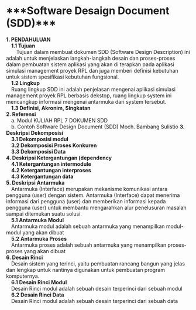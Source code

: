 <h1>***Software Desaign Document (SDD)***</h1>
<b>1. PENDAHULUAN</b><br>
&emsp;<b>1.1 Tujuan</b><br>
&emsp;&emsp;Tujuan dalam membuat dokumen SDD (Software Design Description) ini adalah 
untuk menjelaskan  langkah-langkah desain dan proses-proses dalam pembuatan 
sistem aplikasi yang akan di terapkan pada aplikasi simulasi management proyek 
RPL dan juga memberi definisi kebutuhan untuk sistem spesifikasi kebutuhan 
fungsional.<br>
&emsp;<b>1.2 Lingkup</b><br>
&emsp;Ruang lingkup SDD ini adalah penjelasan mengenai aplikasi simulasi 
management proyek RPL berbasis dekstop, ruang lingkup system ini mencangkup 
informasi mengenai antarmuka dari system tersebut.<br>
&emsp;<b>1.3 Definisi, Akronim, Singkatan</b><br>
<b>2. Referensi</b><br>
&emsp;a. Modul KULIAH RPL 7 DOKUMEN SDD<br>
&emsp;b. Contoh Software Design Document (SDD) Moch. Bambang Sulistio 
<b>3. Deskripsi Dekomposisi</b><br>
&emsp;<b>3.1 Dekomposisi modul</b><br>
&emsp;<b>3.2 Dekomposisi Proses Konkuren</b><br>
&emsp;<b>3.3 Dekomposisi Data</b><br>
<b>4. Deskripsi Ketergantungan (dependency</b><br>
&emsp;<b>4.1 Ketergantungan intermodule</b><br>
&emsp;<b>4.2 Ketergantungan interproses</b><br>
&emsp;<b>4.3 Ketergantungan data</b><br>
<b>5. Deskripsi Antarmuka</b><br>
&emsp;Antarmuka (Interface) merupakan mekanisme komunikasi antara pengguna (user) dengan sistem. Antarmuka (Interface) dapat menerima informasi dari pengguna (user) dan memberikan informasi kepada pengguna (user) untuk membantu mengarahkan alur penelusuran masalah sampai ditemukan suatu solusi.<br>
&emsp;<b>5.1 Antarmuka Modul</b><br>
&emsp;Antarmuka modul adalah sebuah antarmuka yang menampilkan modul-modul yang akan dibuat&emsp;<br>
&emsp;<b>5.2 Antarmuka Proses</b><br>
&emsp;Antarmuka proses adalah sebuah antarmuka yang menampilkan proses-proses yang akan dibuat&emsp;<br>
<b>6. Desain Rinci</b><br>
&emsp;Desain sistem yang terinci, yaitu pembuatan rancang bangun yang jelas dan lengkap untuk nantinya digunakan untuk pembuatan program komputernya.&emsp;<br>
&emsp;<b>6.1 Desain Rinci Modul</b><br>
&emsp;Desain Rinci modul adalah sebuah desain terperinci dari sebuah modul&emsp;<br>
&emsp;<b>6.2 Desain Rinci Data</b><br>
&emsp;Desain Rinci modul adalah sebuah desain terperinci dari sebuah data&emsp;<br>